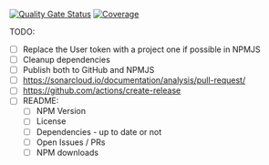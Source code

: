 [![Quality Gate Status](https://sonarcloud.io/api/project_badges/measure?project=easyHacks_ip-network-js&metric=alert_status)](https://sonarcloud.io/dashboard?id=easyHacks_ip-network-js)
[![Coverage](https://sonarcloud.io/api/project_badges/measure?project=easyHacks_ip-network-js&metric=coverage)](https://sonarcloud.io/dashboard?id=easyHacks_ip-network-js)

TODO:
- [ ] Replace the User token with a project one if possible in NPMJS
- [ ] Cleanup dependencies
- [ ] Publish both to GitHub and NPMJS
- [ ] https://sonarcloud.io/documentation/analysis/pull-request/
- [ ] https://github.com/actions/create-release
- [ ] README:
  - [ ] NPM Version
  - [ ] License
  - [ ] Dependencies - up to date or not
  - [ ] Open Issues / PRs
  - [ ] NPM downloads
